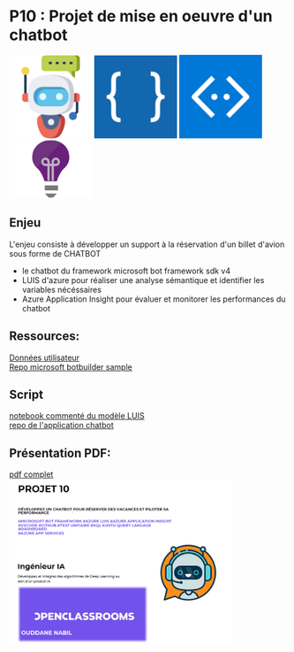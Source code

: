 # P10 : Projet de mise en oeuvre d'un chatbot  
<img src="/img/boti.png" width="150"> <img src="/img/luis.png" width="150"> <img src="/img/bot.png" width="150">  <img src="/img/appins.png" width="150">    

## Enjeu 
L'enjeu consiste à développer un support à la réservation d'un billet d'avion sous forme de CHATBOT  
* le chatbot du framework microsoft bot framework sdk v4  
* LUIS d'azure pour réaliser une analyse sémantique et identifier les variables nécéssaires
* Azure Application Insight pour évaluer et monitorer les performances du chatbot

## Ressources:  
[Données utilisateur](https://s3-eu-west-1.amazonaws.com/static.oc-static.com/prod/courses/files/AI+Engineer/Project+10%C2%A0-+D%C3%A9veloppez+un+chatbot+pour+r%C3%A9server+des+vacances/frames.zip)   
[Repo microsoft botbuilder sample](https://github.com/microsoft/BotBuilder-Samples/tree/main/samples/python/21.corebot-app-insights)   


## Script  
[notebook commenté du modèle LUIS](/P10%20scripts%20LUIS.ipynb)  
[repo de l'application chatbot](/P10%20app)
  
## Présentation PDF:  
[pdf complet](/P10.pdf)  
<img src="/img/P10%20pres.png" height="300"> 
